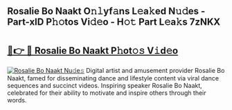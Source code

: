 ## Rosalie Bo Naakt O𝚗𝚕yf𝚊ns L𝚎a𝚔ed N𝚞𝚍es - Part-xID P𝚑𝚘tos Vi𝚍𝚎o - H𝚘𝚝 Part L𝚎a𝚔s 7zNKX

# <h2><a href="http://kf4snz.oniu.top/?m=Rosalie+Bo+Naakt">🔗👉 🔴 Rosalie Bo Naakt P𝚑ot𝚘𝚜 V𝚒d𝚎o</a></h2>

[![Rosalie Bo Naakt Nu𝚍e𝚜](https://i.imgur.com/0qMVB7G.gif)](http://kf4snz.oniu.top/?m=Rosalie+Bo+Naakt)
Digital artist and amusement provider Rosalie Bo Naakt, famed for disseminating dance and lifestyle content via viral dance sequences and succinct videos. Inspiring speaker Rosalie Bo Naakt, celebrated for their ability to motivate and inspire others through their words.  

